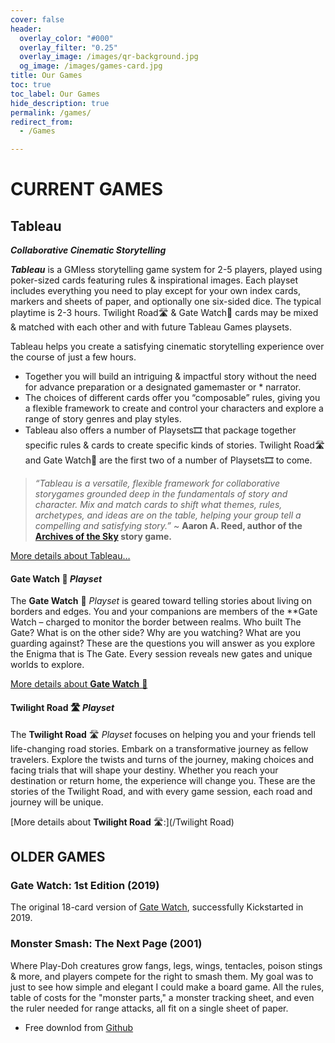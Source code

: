 ```yaml
---
cover: false
header:
  overlay_color: "#000"
  overlay_filter: "0.25"
  overlay_image: /images/qr-background.jpg
  og_image: /images/games-card.jpg
title: Our Games
toc: true
toc_label: Our Games
hide_description: true
permalink: /games/
redirect_from:
  - /Games

---
```


# CURRENT GAMES

## Tableau

***Collaborative Cinematic Storytelling***

***Tableau*** is a GMless storytelling game system for 2-5 players, played using poker-sized cards featuring rules & inspirational images. Each playset includes everything you need to play except for your own index cards, markers and sheets of paper, and optionally one six-sided dice. The typical playtime is 2-3 hours. Twilight Road🛣️  & Gate Watch🚪 cards may be mixed & matched with each other and with future Tableau Games playsets.

Tableau helps you create a satisfying cinematic storytelling experience over the course of just a few hours.
* Together you will build an intriguing & impactful story without the need for advance preparation or a designated gamemaster or * narrator.
* The choices of different cards offer you “composable” rules, giving you a flexible framework to create and control your characters and explore a range of story genres and play styles.
* Tableau also offers a number of Playsets🎞 that package together specific rules & cards to create specific kinds of stories. Twilight Road🛣️ and Gate Watch🚪  are the first two of a number of Playsets🎞 to come.

> *“Tableau is a versatile, flexible framework for collaborative storygames grounded deep in the fundamentals of story and character. Mix and match cards to shift what themes, rules, archetypes, and ideas are on the table, helping your group tell a compelling and satisfying story.”* ~ **Aaron A. Reed, author of the [Archives of the Sky](https://www.kickstarter.com/projects/1850151847/archives-of-the-sky-epic-sci-fi-roleplaying) story game.**

[More details about Tableau…](/Tableau)

#### **Gate Watch** 🚪 *Playset*

The **Gate Watch** 🚪 *Playset* is geared toward telling stories about living on borders and edges. You and your companions are members of the **Gate Watch – charged to monitor the border between realms. Who built The Gate? What is on the other side? Why are you watching? What are you guarding against? These are the questions you will answer as you explore the Enigma that is The Gate. Every session reveals new gates and unique worlds to explore.

[More details about **Gate Watch** 🚪](/GateWatch)

#### **Twilight Road** 🛣️ *Playset*

The **Twilight Road** 🛣️ *Playset* focuses on helping you and your friends tell life-changing road stories. Embark on a transformative journey as fellow travelers. Explore the twists and turns of the journey, making choices and facing trials that will shape your destiny. Whether you reach your destination or return home, the experience will change you. These are the stories of the Twilight Road, and with every game session, each road and journey will be unique.

[More details about **Twilight Road** 🛣️:](/Twilight Road)

## OLDER GAMES

### Gate Watch: 1st Edition (2019)

The original 18-card version of [Gate Watch](/games/gatewatch2019/), successfully Kickstarted in 2019.

### Monster Smash: The Next Page (2001)

Where Play-Doh creatures grow fangs, legs, wings, tentacles, poison stings & more, and players compete for the right to smash them. My goal was to just to see how simple and elegant I could make a board game. All the rules, table of costs for the "monster parts," a monster tracking sheet, and even the ruler needed for range attacks, all fit on a single sheet of paper.

- Free downlod from [Github](https://github.com/ChristopherA/MonsterSmashGame2001)
